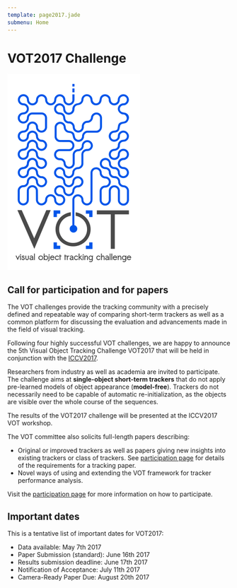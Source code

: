 ```yaml
---
template: page2017.jade
submenu: Home
---
```


# VOT2017 Challenge

<img class="logo float-right frame" src="../img/vot2017_logo_website_large.png" alt="VOT2017" />

## Call for participation and for papers
The VOT challenges provide the tracking community with a precisely defined and repeatable way of comparing short-term trackers as well as a common platform for discussing the evaluation and advancements made in the field of visual tracking.

Following four highly successful VOT challenges, we are happy to announce the 5th Visual Object Tracking Challenge VOT2017 that will be held in conjunction with the [ICCV2017](http://iccv2017.thecvf.com/).

Researchers from industry as well as academia are invited to participate. The challenge aims at **single-object short-term trackers** that do not apply pre-learned models of object appearance (**model-free**). Trackers do not necessarily need to be capable of automatic re-initialization, as the objects are visible over the whole course of the sequences.

The results of the VOT2017 challenge will be presented at the ICCV2017 VOT workshop.

The VOT committee also solicits full-length papers describing:

 * Original or improved trackers as well as papers giving new insights into existing trackers or class of trackers. See [participation page](/vot2017/participation.html) for details of the requirements for a tracking paper.
 * Novel ways of using and extending the VOT framework for tracker performance analysis.

Visit the [participation page](/vot2017/participation.html) for more information on how to participate.

## Important dates

This is a tentative list of important dates for VOT2017:

 * Data available: May 7th 2017
 * Paper Submission (standard): June 16th 2017
 * Results submission deadline: June 17th 2017
 * Notification of Acceptance: July 11th 2017
 * Camera-Ready Paper Due: August 20th 2017
